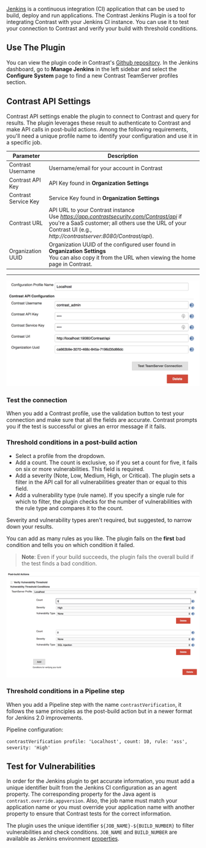 <!--
title: "Contrast Jenkins Plugin"
description: "Sample Jenkins plugin using the Contrast Java SDK"
tags: "Jenkins SDK Integration Java"
-->

[Jenkins](https://jenkins.io/) is a continuous integration (CI) application that can be used to build, deploy and run applications. The Contrast Jenkins Plugin is a tool for integrating Contrast with your Jenkins CI instance. You can use it to test your connection to Contrast and verify your build with threshold conditions.

## Use The Plugin

You can view the plugin code in Contrast's [Github repository](https://github.com/Contrast-Security-OSS/contrast-jenkins-plugin). In the Jenkins dashboard, go to **Manage Jenkins** in the left sidebar and select the **Configure System** page to find a new Contrast TeamServer profiles section.

<!-- The plugin can be found here on the Jenkins repository. -->

## Contrast API Settings
Contrast API settings enable the plugin to connect to Contrast and query for results. The plugin leverages these result to authenticate to Contrast and make API calls in post-build actions. Among the following requirements, you'll need a unique profile name to identify your configuration and use it in a specific job.

| Parameter                   | Description                                             |
|-----------------------------|---------------------------------------------------------|
| Contrast Username         | Username/email for your account in Contrast |
| Contrast API Key          | API Key found in **Organization Settings**                |
| Contrast Service Key      | Service Key found in **Organization Settings**             |
| Contrast URL          | API URL to your Contrast instance <BR> Use *https://app.contrastsecurity.com/Contrast/api* if you're a SaaS customer; all others use the URL of your Contrast UI (e.g., *http://contrastserver:8080/Contrast/api*). |
| Organization UUID | Organization UUID of the configured user found in **Organization Settings** <BR> You can also copy it from the URL when viewing the home page in Contrast. |

---

<a href="assets/images/Jenkins_ts_profile.png" rel="lightbox" title="Profile configuration"><img class="thumbnail" src="assets/images/Jenkins_ts_profile.png"/></a>

### Test the connection

When you add a Contrast profile, use the validation button to test your connection and make sure that all the fields are accurate. Contrast prompts you if the test is successful or gives an error message if it fails.

### Threshold conditions in a post-build action

* Select a profile from the dropdown.
* Add a count. The count is exclusive, so if you set a count for five, it fails on six or more vulnerabilities. This field is required.
* Add a severity (Note, Low, Medium, High, or Critical). The plugin sets a filter in the API call for all vulnerabilities greater than or equal to this field.
* Add a vulnerability type (rule name). If you specify a single rule for which to filter, the plugin checks for the number of vulnerabilities with the rule type and compares it to the count.

Severity and vulnerability types aren't required, but suggested, to narrow down your results.

You can add as many rules as you like. The plugin fails on the **first** bad condition and tells you on which condition it failed.

>**Note**: Even if your build succeeds, the plugin fails the overall build if the test finds a bad condition.

<a href="assets/images/Jenkins_threshold_condition.png" rel="lightbox" title="Threshold condition configuration"><img class="thumbnail" src="assets/images/Jenkins_threshold_condition.png"/></a>

### Threshold conditions in a Pipeline step

When you add a Pipeline step with the name `contrastVerification`, it follows the same principles as the post-build action but in a newer format for Jenkins 2.0 improvements.

Pipeline configuration:

```
contrastVerification profile: 'Localhost', count: 10, rule: 'xss', severity: 'High'
```

## Test for Vulnerabilities

In order for the Jenkins plugin to get accurate information, you must add a unique identifier built from the Jenkins CI configuration as an agent property. The corresponding property for the Java agent is `contrast.override.appversion`. Also, the job name must match your application name or you must override your application name with another property to ensure that Contrast tests for the correct information.

The plugin uses the unique identifier `${JOB_NAME}-${BUILD_NUMBER}` to filter vulnerabilities and check conditions. `JOB_NAME` and `BUILD_NUMBER` are available as Jenkins environment <a href="https://wiki.jenkins-ci.org/display/JENKINS/Building+a+software+project">properties</a>.



